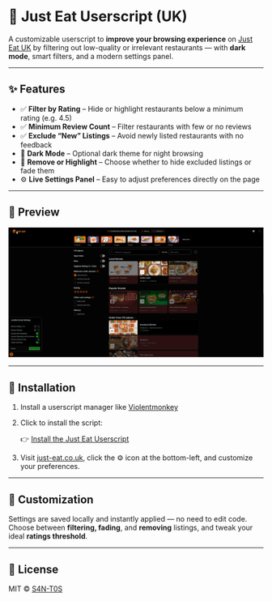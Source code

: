 # 🍔 Just Eat Userscript (UK)

A customizable userscript to **improve your browsing experience** on [Just Eat UK](https://www.just-eat.co.uk) by filtering out low-quality or irrelevant restaurants — with **dark mode**, smart filters, and a modern settings panel.

---

## ✨ Features

- ✅ **Filter by Rating** – Hide or highlight restaurants below a minimum rating (e.g. 4.5)
- ✅ **Minimum Review Count** – Filter restaurants with few or no reviews
- ✅ **Exclude “New” Listings** – Avoid newly listed restaurants with no feedback
- 🎨 **Dark Mode** – Optional dark theme for night browsing
- 🧼 **Remove or Highlight** – Choose whether to hide excluded listings or fade them
- ⚙️ **Live Settings Panel** – Easy to adjust preferences directly on the page

---

## 📸 Preview

![Example Screenshot](https://github.com/S4N-T0S/JustEat-userscript/blob/main/example.png)

---

## 🧩 Installation

1. Install a userscript manager like [Violentmonkey](https://violentmonkey.github.io/)
2. Click to install the script:

   👉 [Install the Just Eat Userscript](https://github.com/S4N-T0S/JustEat-userscript/raw/main/JustEat-userscript.js)

3. Visit [just-eat.co.uk](https://www.just-eat.co.uk), click the ⚙️ icon at the bottom-left, and customize your preferences.

---

## 🔧 Customization

Settings are saved locally and instantly applied — no need to edit code. Choose between **filtering, fading**, and **removing** listings, and tweak your ideal **ratings threshold**.

---

## 📄 License

MIT © [S4N-T0S](https://github.com/S4N-T0S)
